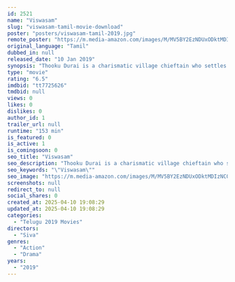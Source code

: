 ```yaml
---
id: 2521
name: "Viswasam"
slug: "viswasam-tamil-movie-download"
poster: "posters/viswasam-tamil-2019.jpg"
remote_poster: "https://m.media-amazon.com/images/M/MV5BY2EzNDUxODktMDIzNC00ZGFiLTk5NTItMTk3MDIyNjMxZTZlXkEyXkFqcGc@._V1_SX300.jpg"
original_language: "Tamil"
dubbed_in: null
released_date: "10 Jan 2019"
synopsis: "Thooku Durai is a charismatic village chieftain who settles disputes in his native strikes fear in the heart of his enemies. Disturbed by his involvement into feuds, Niranjana, his wife takes their daughter, Swetha and leaves him ..."
type: "movie"
rating: "6.5"
imdbid: "tt7725626"
tmdbid: null
views: 0
likes: 0
dislikes: 0
author_id: 1
trailer_url: null
runtime: "153 min"
is_featured: 0
is_active: 1
is_comingsoon: 0
seo_title: "Viswasam"
seo_description: "Thooku Durai is a charismatic village chieftain who settles disputes in his native strikes fear in the heart of his enemies. Disturbed by his involvement into feuds, Niranjana, his wife takes their daughter, Swetha and leaves him ..."
seo_keywords: "\"Viswasam\""
seo_image: "https://m.media-amazon.com/images/M/MV5BY2EzNDUxODktMDIzNC00ZGFiLTk5NTItMTk3MDIyNjMxZTZlXkEyXkFqcGc@._V1_SX300.jpg"
screenshots: null
redirect_to: null
social_shares: 0
created_at: 2025-04-10 19:08:29
updated_at: 2025-04-10 19:08:29
categories:
  - "Telugu 2019 Movies"
directors:
  - "Siva"
genres:
  - "Action"
  - "Drama"
years:
  - "2019"
---
```

